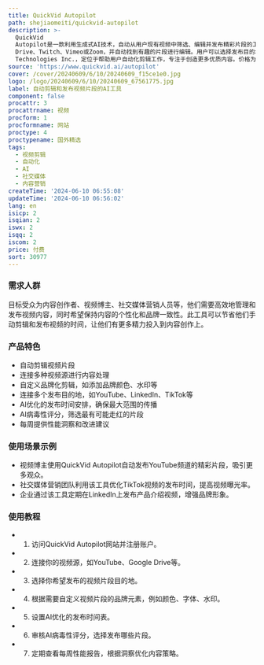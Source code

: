 ```yaml
---
title: QuickVid Autopilot
path: shejiaomeiti/quickvid-autopilot
description: >-
  QuickVid
  Autopilot是一款利用生成式AI技术，自动从用户现有视频中筛选、编辑并发布精彩片段的工具。它能够连接多个视频源，如YouTube、Google
  Drive、Twitch、Vimeo或Zoom，并自动找到有趣的片段进行编辑。用户可以选择发布目的地，AI会计算出最佳发布时间和频率。此外，它还提供每周性能洞察，帮助用户了解哪些内容有效，哪些需要改进。产品背景为True3D
  Technologies Inc.，定位于帮助用户自动化剪辑工作，专注于创造更多优质内容。价格为每月200美元起。
source: 'https://www.quickvid.ai/autopilot'
cover: /cover/20240609/6/10/20240609_f15ce1e0.jpg
logo: /logo/20240609/6/10/20240609_67561775.jpg
label: 自动剪辑和发布视频片段的AI工具
component: false
procattr: 3
procattrname: 视频
procform: 1
procformname: 网站
proctype: 4
proctypename: 国外精选
tags:
  - 视频剪辑
  - 自动化
  - AI
  - 社交媒体
  - 内容营销
createTime: '2024-06-10 06:55:08'
updateTime: '2024-06-10 06:56:02'
lang: en
isicp: 2
isqian: 2
iswx: 2
isqq: 2
iscom: 2
price: 付费
sort: 30977
---
```




### 需求人群
目标受众为内容创作者、视频博主、社交媒体营销人员等，他们需要高效地管理和发布视频内容，同时希望保持内容的个性化和品牌一致性。此工具可以节省他们手动剪辑和发布视频的时间，让他们有更多精力投入到内容创作上。

### 产品特色
* 自动剪辑视频片段
* 连接多种视频源进行内容处理
* 自定义品牌化剪辑，如添加品牌颜色、水印等
* 连接多个发布目的地，如YouTube、LinkedIn、TikTok等
* AI优化的发布时间安排，确保最大范围的传播
* AI病毒性评分，筛选最有可能走红的片段
* 每周提供性能洞察和改进建议

### 使用场景示例
* 视频博主使用QuickVid Autopilot自动发布YouTube频道的精彩片段，吸引更多观众。
* 社交媒体营销团队利用该工具优化TikTok视频的发布时间，提高视频曝光率。
* 企业通过该工具定期在LinkedIn上发布产品介绍视频，增强品牌形象。

### 使用教程
* 1. 访问QuickVid Autopilot网站并注册账户。
* 2. 连接你的视频源，如YouTube、Google Drive等。
* 3. 选择你希望发布的视频片段目的地。
* 4. 根据需要自定义视频片段的品牌元素，例如颜色、字体、水印。
* 5. 设置AI优化的发布时间表。
* 6. 审核AI病毒性评分，选择发布哪些片段。
* 7. 定期查看每周性能报告，根据洞察优化内容策略。

  
